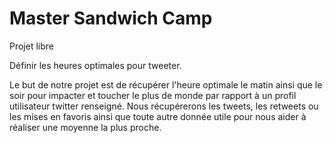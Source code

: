 # Master Sandwich Camp

Projet libre

Définir les heures optimales pour tweeter.

Le but de notre projet est de récupérer l'heure optimale le matin ainsi que le soir pour impacter et toucher le plus de monde par rapport à un profil utilisateur twitter renseigné.
Nous récupérerons les tweets, les retweets ou les mises en favoris ainsi que toute autre donnée utile pour nous aider à réaliser une moyenne la plus proche.